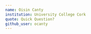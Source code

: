 ```yaml
---
name: Oisin Canty
institution: University College Cork
quote: Quick Question?
github_user: ocanty
---
```

